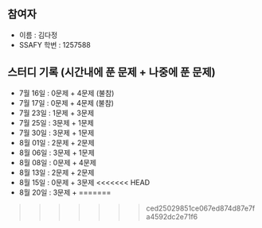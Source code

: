 ## 참여자

- 이름 : 김다정
- SSAFY 학번 : 1257588

## 스터디 기록 (시간내에 푼 문제 + 나중에 푼 문제)

- 7월 16일 : 0문제 + 4문제 (불참)
- 7월 17일 : 0문제 + 4문제 (불참)
- 7월 23일 : 1문제 + 3문제
- 7월 25일 : 3문제 + 1문제
- 7월 30일 : 3문제 + 1문제
- 8월 01일 : 2문제 + 2문제
- 8월 06일 : 3문제 + 1문제
- 8월 08일 : 0문제 + 4문제
- 8월 13일 : 2문제 + 2문제
- 8월 15일 : 0문제 + 3문제
<<<<<<< HEAD
- 8월 20일 : 3문제 + 
=======

>>>>>>> ced25029851ce067ed874d87e7fa4592dc2e71f6
